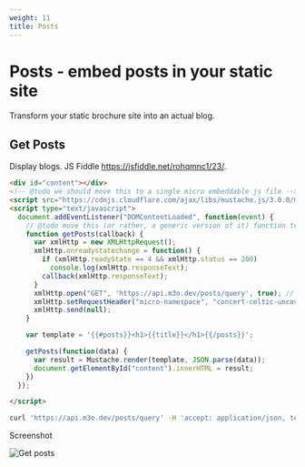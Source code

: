 ```yaml
---
weight: 11
title: Posts
---
```


# Posts - embed posts in your static site

Transform your static brochure site into an actual blog.

## Get Posts

Display blogs.
JS Fiddle https://jsfiddle.net/rohqmnc1/23/.

```html
<div id="content"></div>
<!-- @todo we should move this to a single micro embeddable js file -->
<script src="https://cdnjs.cloudflare.com/ajax/libs/mustache.js/3.0.0/mustache.js"></script>
<script type="text/javascript">
  document.addEventListener("DOMContentLoaded", function(event) {
    // @todo move this (or rather, a generic version of it) function to an includable Micro js file
    function getPosts(callback) {
      var xmlHttp = new XMLHttpRequest();
      xmlHttp.onreadystatechange = function() {
        if (xmlHttp.readyState == 4 && xmlHttp.status == 200)
          console.log(xmlHttp.responseText);
        callback(xmlHttp.responseText);
      }
      xmlHttp.open("GET", 'https://api.m3o.dev/posts/query', true); // true for asynchronous 
      xmlHttp.setRequestHeader("micro-namespace", "concert-celtic-uncover")
      xmlHttp.send(null);
    }

    var template = '{{#posts}}<h1>{{title}}</h1>{{/posts}}';

    getPosts(function(data) {
      var result = Mustache.render(template, JSON.parse(data));
      document.getElementById("content").innerHTML = result;
    })
  });

</script>
```

```sh
curl 'https://api.m3o.dev/posts/query' -H 'accept: application/json, text/plain, */*' -H 'micro-namespace: concert-celtic-uncover'
```

Screenshot

![Get posts](images/get-posts.png)